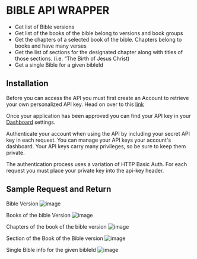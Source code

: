 # BIBLE API WRAPPER

* Get list of Bible versions
* Get list of the books of the bible belong to versions and book groups
* Get the chapters of a selected book of the bible. Chapters belong to books and have many verses
* Get the list of sections for the designated chapter along with titles of those sections. (i.e. “The Birth of Jesus Christ)
* Get a single Bible for a given bibleId

## Installation

Before you can access the API you must first create an Account to retrieve your own personalized API key. Head on over to this [link](https://scripture.api.bible/signup)

Once your application has been approved you can find your API key in your [Dashboard](https://scripture.api.bible/admin/applications) settings.

Authenticate your account when using the API by including your secret API key in each request. You can manage your API keys your account's dashboard. Your API keys carry many privileges, so be sure to keep them private.

The authentication process uses a variation of HTTP Basic Auth. For each request you must place your private key into the api-key header.

## Sample Request and Return

Bible Version
![image](https://user-images.githubusercontent.com/89290905/158813081-c469629a-704e-448e-85fa-185bf6af62c5.png)

Books of the bible Version
![image](https://user-images.githubusercontent.com/89290905/158814945-e9891f7f-c23e-4245-86b7-5815773b0c96.png)

Chapters of the book of the bible version
![image](https://user-images.githubusercontent.com/89290905/158815568-e13e8030-eb33-49f3-a003-18d7c891f61f.png)

Section of the Book of the Bible version
![image](https://user-images.githubusercontent.com/89290905/158815435-6f905e81-3f02-4bb7-afba-872adf48bf29.png)

Single Bible info for the given bibleId
![image](https://user-images.githubusercontent.com/89290905/158820804-9c2f5f52-6325-4671-ad54-bd1dc5cf03fe.png)


